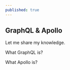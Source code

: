 ```yaml
---
published: true
---
```

## GraphQL & Apollo

Let me share my knowledge.

What GraphQL is?


What Apollo is? 
